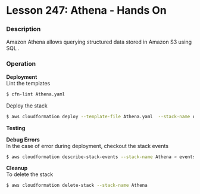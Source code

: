 # Lesson 247: Athena - Hands On

### Description

Amazon Athena allows querying structured data stored in Amazon S3 using SQL .

### Operation

**Deployment**  
Lint the templates

```bash
$ cfn-lint Athena.yaml
```

Deploy the stack

```bash
$ aws cloudformation deploy --template-file Athena.yaml  --stack-name Athena
```

**Testing**

**Debug Errors**  
 In the case of error during deployment, checkout the stack events

```bash
$ aws cloudformation describe-stack-events --stack-name Athena > events.json
```

**Cleanup**  
To delete the stack

```bash
$ aws cloudformation delete-stack --stack-name Athena
```
